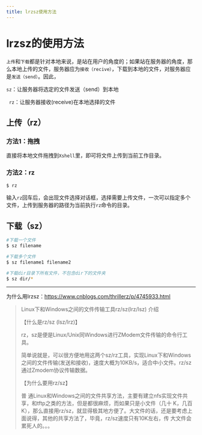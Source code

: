 ```yaml
---
title: lrzsz使用方法
---
```


# lrzsz的使用方法

`上传`和`下载`都是针对本地来说，是站在用户的角度的；如果站在服务器的角度，那么本地上传的文件，服务器应为`接收（recive）`，下载到本地的文件，对服务器应是`发送（send）`。因此，

 `sz`：让服务器将选定的文件发送（send）到本地

 ` rz`：让服务器接收(receive)在本地选择的文件

## 上传（rz）

### 方法1：拖拽

直接将本地文件拖拽到`Xshell`里，即可将文件上传到当前工作目录。

### 方法2：rz

```bash
$ rz 
```

输入`rz`回车后，会出现文件选择对话框，选择需要上传文件，一次可以指定多个文件，上传到服务器的路径为当前执行`rz`命令的目录。

## 下载（sz）

```bash
#下载一个文件
$ sz filename 

#下载多个文件
$ sz filename1 filename2

#下载dir目录下所有文件，不包含dir下的文件夹
$ sz dir/*
```



---

为什么用lrzsz：https://www.cnblogs.com/thrillerz/p/4745933.html

> Linux下和Windows之间的文件传输工具rz/sz(lrz/lsz) 介绍
>
> 【什么是rz/sz (lsz/lrz)】
>
> rz，sz是便是Linux/Unix同Windows进行ZModem文件传输的命令行工具。
>
> 简单说就是，可以很方便地用这两个sz/rz工具，实现Linux下和Windows之间的文件传输(发送和接收)，速度大概为10KB/s，适合中小文件。rz/sz 通过Zmodem协议传输数据。
>
> 【为什么要用rz/sz】
>
> 普 通Linux和Windows之间的文件共享方法，主要有建立nfs实现文件共享，和tftp之类的方法，但是都很麻烦，而如果只是小文件（几十 K，几百K），那么直接用rz/sz，就显得极其地方便了。大文件的话，还是要考虑上面说得，其他的共享方法了，毕竟，rz/sz速度只有10K左右，传 大文件会累死人的。。。